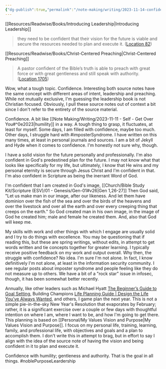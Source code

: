 ```yaml
---
{"dg-publish":true,"permalink":"/note-making/writing/2023-11-14-confidence/","tags":["writing","output","dailyWritingChallenges"]}
---
```


[[Resources/Readwise/Books/Introducing Leadership\|Introducing Leadership]]

<div class="transclusion internal-embed is-loaded"><div class="markdown-embed">



> they need to be confident that their vision for the future is viable and secure the resources needed to plan and execute it. ([Location 82](https://readwise.io/to_kindle?action=open&asin=B00KFEJP20&location=82))

</div></div>


[[Resources/Readwise/Books/Christ-Centered Preaching\|Christ-Centered Preaching]]

<div class="transclusion internal-embed is-loaded"><div class="markdown-embed">



> A pastor confident of the Bible’s truth is able to preach with great force or with great gentleness and still speak with authority. ([Location 1705](https://readwise.io/to_kindle?action=open&asin=B006THRQTQ&location=1705))

</div></div>


Wow, what a tough topic. Confidence. Interesting both source notes have the same concept with different areas of intent, leadership and preaching. While not mutually exclusive, I'm guessing the leadership book is not Christian focused. Obviously, I pull these source notes out of context a bit since I don't refer to the entirety of the source material. 

Confidence. A bit like [[Note Making/Writing/2023-11-11 - Self - Get Over You#^0e2023\|humility]] in a way. A tough thing to grasp, it fluctuates, at least for myself. Some days, I am filled with confidence, maybe too much. Other days, I struggle hard with #imposterSyndrome. I have written on this many times, at least in personal journals and sources. I am a bit of Jekyll and Hyde when it comes to confidence. I'm honestly not sure why, though.

I have a solid vision for the future personally and professionally. I'm also confident in God's predestined plan for the future. I may not know what that looks like specifically for my life, but ultimately, I know that He wins and my personal eternity is secure through Jesus Christ and I'm confident in that. I'm also confident in Scripture as being the inerrant Word of God. 

I'm confident that I am created in God's image, [[Church/Bible Study Kit/Scripture (ESV)/01 - Genesis/Gen-01#v26\|Gen 1,26-27]] Then God said, "Let us make man in our image, after our likeness. And let them have dominion over the fish of the sea and over the birds of the heavens and over the livestock and over all the earth and over every creeping thing that creeps on the earth." So God created man in his own image, in the image of God he created him; male and female he created them. And, also that God will keep me. 

My skills with work and other things with which I engage are usually solid and I try to do things with excellence. You may be questioning that if reading this, but these are spring writings, without edits, in attempt to get words written and tie concepts together for greater learning. I typically receive positive feedback on my work and output overall. Why then, the struggle with confidence? No idea. I'm sure I'm not alone. In fact, I know definitively I'm not alone, at least in the information security community. I see regular posts about imposter syndrome and people feeling like they do not measure up to others. We have a bit of a "rock star" issue in infosec, though, it has been somewhat better recently.

Annually, like other leaders such as Michael Hyatt [The Beginner’s Guide to Goal Setting](https://fullfocus.co/goal-setting/), Building Champions [Life Planning Guide | Design the Life You’ve Always Wanted](https://pages.buildingchampions.com/life-planning-guide), and others, I game plan the next year. This is not a simple pie-in-the-sky New Year's Resolution that evaporates by February; rather, it is a significant exercise over a couple or few days with thoughtful intention on where I am, where I want to be, and how I'm going to get there. This planning is based on [[Personal/My Values Vision and Purpose\|My Values Vision and Purpose]]. I focus on my personal life, training, learning, family, and professional life, with objectives and goals and a plan to accomplish them. I don't write this in attempt to brag, but in effort to say I align with the idea of the source note of having the vision and being confident in it to plan and execute it. 

Confidence with humility; gentleness and authority. That is the goal in all things. #noblePurposeLeardership 
